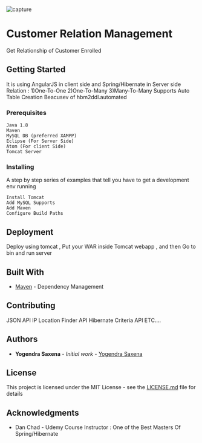![capture](https://user-images.githubusercontent.com/14003377/34419302-00d1d57c-ec29-11e7-9129-f3ec0ddef63a.png)

# Customer Relation Management

Get Relationship of Customer Enrolled

## Getting Started

It is using AngularJS in client side and Spring/Hibernate in Server side
Relation : 1)One-To-One
           2)One-To-Many
           3)Many-To-Many
Supports Auto Table Creation Beacusev of hbm2ddl.automated

### Prerequisites

```
Java 1.8
Maven
MySQL DB (preferred XAMPP)
Eclipse (For Server Side)
Atom (For client Side)
Tomcat Server
```

### Installing

A step by step series of examples that tell you have to get a development env running

```
Install Tomcat
Add MySQL Supports
Add Maven
Configure Build Paths
```


## Deployment

Deploy using tomcat , Put your WAR inside Tomcat webapp , and then Go to bin and run server

## Built With

* [Maven](https://maven.apache.org/) - Dependency Management


## Contributing
JSON API
IP Location Finder API
Hibernate Criteria API
ETC....

## Authors

* **Yogendra Saxena** - *Initial work* - [Yogendra Saxena](https://github.com/yogain123)



## License

This project is licensed under the MIT License - see the [LICENSE.md](LICENSE.md) file for details

## Acknowledgments

* Dan Chad - Udemy Course Instructor : One of the Best Masters Of Spring/Hibernate
